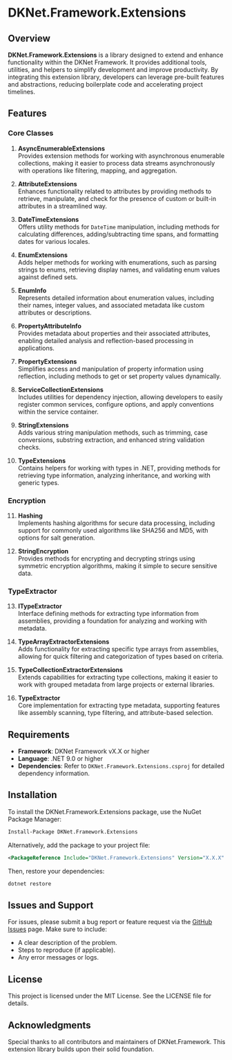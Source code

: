 # DKNet.Framework.Extensions

## Overview

**DKNet.Framework.Extensions** is a library designed to extend and enhance functionality within the DKNet Framework. It provides additional tools, utilities, and helpers to simplify development and improve productivity. By integrating this extension library, developers can leverage pre-built features and abstractions, reducing boilerplate code and accelerating project timelines.

## Features

### Core Classes

1. **AsyncEnumerableExtensions**  
   Provides extension methods for working with asynchronous enumerable collections, making it easier to process data streams asynchronously with operations like filtering, mapping, and aggregation.

2. **AttributeExtensions**  
   Enhances functionality related to attributes by providing methods to retrieve, manipulate, and check for the presence of custom or built-in attributes in a streamlined way.

3. **DateTimeExtensions**  
   Offers utility methods for `DateTime` manipulation, including methods for calculating differences, adding/subtracting time spans, and formatting dates for various locales.

4. **EnumExtensions**  
   Adds helper methods for working with enumerations, such as parsing strings to enums, retrieving display names, and validating enum values against defined sets.

5. **EnumInfo**  
   Represents detailed information about enumeration values, including their names, integer values, and associated metadata like custom attributes or descriptions.

6. **PropertyAttributeInfo**  
   Provides metadata about properties and their associated attributes, enabling detailed analysis and reflection-based processing in applications.

7. **PropertyExtensions**  
   Simplifies access and manipulation of property information using reflection, including methods to get or set property values dynamically.

8. **ServiceCollectionExtensions**  
   Includes utilities for dependency injection, allowing developers to easily register common services, configure options, and apply conventions within the service container.

9. **StringExtensions**  
   Adds various string manipulation methods, such as trimming, case conversions, substring extraction, and enhanced string validation checks.

10. **TypeExtensions**  
    Contains helpers for working with types in .NET, providing methods for retrieving type information, analyzing inheritance, and working with generic types.

### Encryption

11. **Hashing**  
    Implements hashing algorithms for secure data processing, including support for commonly used algorithms like SHA256 and MD5, with options for salt generation.

12. **StringEncryption**  
    Provides methods for encrypting and decrypting strings using symmetric encryption algorithms, making it simple to secure sensitive data.

### TypeExtractor

13. **ITypeExtractor**  
    Interface defining methods for extracting type information from assemblies, providing a foundation for analyzing and working with metadata.

14. **TypeArrayExtractorExtensions**  
    Adds functionality for extracting specific type arrays from assemblies, allowing for quick filtering and categorization of types based on criteria.

15. **TypeCollectionExtractorExtensions**  
    Extends capabilities for extracting type collections, making it easier to work with grouped metadata from large projects or external libraries.

16. **TypeExtractor**  
    Core implementation for extracting type metadata, supporting features like assembly scanning, type filtering, and attribute-based selection.

## Requirements

- **Framework**: DKNet Framework vX.X or higher
- **Language**: .NET 9.0 or higher
- **Dependencies**: Refer to `DKNet.Framework.Extensions.csproj` for detailed dependency information.

## Installation

To install the DKNet.Framework.Extensions package, use the NuGet Package Manager:

```bash
Install-Package DKNet.Framework.Extensions
```

Alternatively, add the package to your project file:

```xml
<PackageReference Include="DKNet.Framework.Extensions" Version="X.X.X" />
```

Then, restore your dependencies:

```bash
dotnet restore
```

## Issues and Support

For issues, please submit a bug report or feature request via the [GitHub Issues](https://github.com/YourRepo/DKNet.Framework.Extensions/issues) page. Make sure to include:

- A clear description of the problem.
- Steps to reproduce (if applicable).
- Any error messages or logs.

## License

This project is licensed under the MIT License. See the LICENSE file for details.

## Acknowledgments

Special thanks to all contributors and maintainers of DKNet.Framework. This extension library builds upon their solid foundation.
